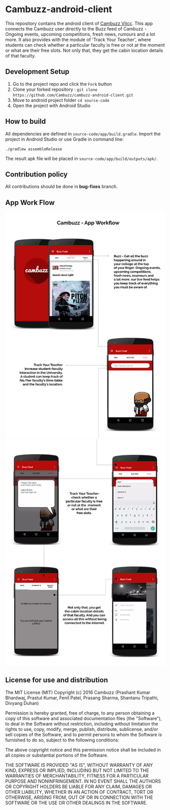 # Cambuzz-android-client
This repository contains the android client of [Cambuzz Vitcc](http://www.cambuzz.co.in/). This app connects the Cambuzz user directly to the Buzz feed of Cambuzz - Ongoing events, upcoming competitions, fresh news, rumours and a lot more. It also provides with the module of 'Track Your Teacher', where students can check whether a particular faculty is free or not at the moment or what are their free slots. Not only that, they get the cabin location details of that faculty.

## Development Setup
1. Go to the project repo and click the `Fork` button
2. Clone your forked repository : `git clone https://github.com/Cambuzz/cambuzz-android-client.git`
3. Move to android project folder `cd source-code`
4. Open the project with Android Studio

## How to build

All dependencies are defined in ```source-code/app/build.gradle```. Import the project in Android Studio or use Gradle in command line:
```
./gradlew assembleRelease
```
The result apk file will be placed in ```source-code/app/build/outputs/apk/```.


## Contribution policy

All contributions should be done in **bug-fixes** branch.

## App Work Flow 

![Unable to load Image](https://github.com/Cambuzz/cambuzz-android-client/blob/master/ui-design/app-flow/workflow_1.png)
![Unable to load Image](https://github.com/Cambuzz/cambuzz-android-client/blob/master/ui-design/app-flow/workflow_2.png)

## License for use and distribution

The MIT License (MIT) Copyright (c) 2016 Cambuzz (Prashant Kumar Bhardwaj, Prastut Kumar, Fenil Patel, Prasang Sharma, Shantanu Tripathi, Divyang Duhan)

Permission is hereby granted, free of charge, to any person obtaining a copy of this software and associated documentation files (the "Software"), to deal in the Software without restriction, including without limitation the rights to use, copy, modify, merge, publish, distribute, sublicense, and/or sell copies of the Software, and to permit persons to whom the Software is furnished to do so, subject to the following conditions:

The above copyright notice and this permission notice shall be included in all copies or substantial portions of the Software.

THE SOFTWARE IS PROVIDED "AS IS", WITHOUT WARRANTY OF ANY KIND, EXPRESS OR IMPLIED, INCLUDING BUT NOT LIMITED TO THE WARRANTIES OF MERCHANTABILITY, FITNESS FOR A PARTICULAR PURPOSE AND NONINFRINGEMENT. IN NO EVENT SHALL THE AUTHORS OR COPYRIGHT HOLDERS BE LIABLE FOR ANY CLAIM, DAMAGES OR OTHER LIABILITY, WHETHER IN AN ACTION OF CONTRACT, TORT OR OTHERWISE, ARISING FROM, OUT OF OR IN CONNECTION WITH THE SOFTWARE OR THE USE OR OTHER DEALINGS IN THE SOFTWARE.
